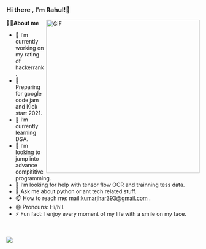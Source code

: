 
### Hi there , I'm Rahul!👋
<img align="right" alt="GIF" src="https://64.media.tumblr.com/139d5d4e053eba43345f0fc499d05aab/tumblr_o7vs1zNO341runoqyo9_540.gifv" width="400"/>
<strong>👨‍💻About me</strong>   

- 🔭 I’m currently working on my rating of hackerrank.
- 🔭 Preparing for google code jam and Kick start 2021.
- 🌱 I’m currently learning DSA.
- 👯 I’m looking to jump into advance compititive programming.
- 🤔 I’m looking for help with tensor flow OCR and trainning tess data.
- 💬 Ask me about python or ant tech related stuff.
- 📫 How to reach me: mail:kumarjhar393@gmail.com .
- 😄 Pronouns: Hi/hII.
- ⚡ Fun fact: I enjoy every moment of my life with a smile on my face.
<br>

<img src="https://github-readme-stats.vercel.app/api?username=rahuljha393&theme=algolia&show_icons=true"></img>
  


